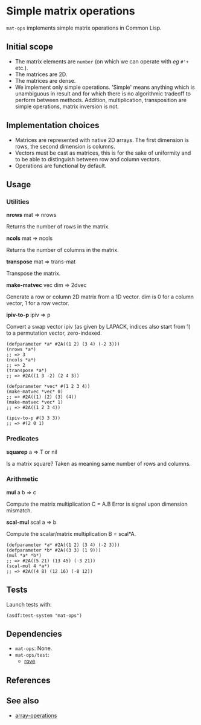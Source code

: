 # Simple matrix operations
`mat-ops` implements simple matrix operations in Common Lisp.

## Initial scope
* The matrix elements are `number` (on which we can operate with *eg* `#'+`
  etc.).
* The matrices are 2D.
* The matrices are dense.
* We implement only simple operations. 'Simple' means anything which is
  unambiguous in result and for which there is no algorithmic tradeoff to
  perform between methods. Addition, multiplication, transposition are
  simple operations, matrix inversion is not.

## Implementation choices
* Matrices are represented with native 2D arrays. The first dimension is rows,
  the second dimension is columns.
* Vectors must be cast as matrices, this is for the sake of uniformity and to be
  able to distinguish between row and column vectors.
* Operations are functional by default.

## Usage
### Utilities
**nrows** mat => nrows

Returns the number of rows in the matrix.

**ncols** mat => ncols

Returns the number of columns in the matrix.

**transpose** mat => trans-mat

Transpose the matrix.

**make-matvec** vec dim => 2dvec

Generate a row or column 2D matrix from a 1D vector.
dim is 0 for a column vector, 1 for a row vector.

**ipiv-to-p** ipiv => p

Convert a swap vector ipiv (as given by LAPACK, indices also start from 1)
to a permutation vector, zero-indexed.

```common-lisp
(defparameter *a* #2A((1 2) (3 4) (-2 3)))
(nrows *a*)
;; => 3
(ncols *a*)
;; => 2
(transpose *a*)
;; => #2A((1 3 -2) (2 4 3))

(defparameter *vec* #(1 2 3 4))
(make-matvec *vec* 0)
;; => #2A((1) (2) (3) (4))
(make-matvec *vec* 1)
;; => #2A((1 2 3 4))

(ipiv-to-p #(3 3 3))
;; => #(2 0 1)
```

### Predicates
**squarep** a => T or nil

Is a matrix square? Taken as meaning same number of
rows and columns.

### Arithmetic
**mul** a b => c

Compute the matrix multiplication C = A.B
Error is signal upon dimension mismatch.

**scal-mul** scal a => b

Compute the scalar/matrix multiplication B = scal\*A.

```common-lisp
(defparameter *a* #2A((1 2) (3 4) (-2 3)))
(defparameter *b* #2A((3 3) (1 9)))
(mul *a* *b*)
;; => #2A((5 21) (13 45) (-3 21))
(scal-mul 4 *a*)
;; => #2A((4 8) (12 16) (-8 12))
```

## Tests
Launch tests with:

```common-lisp
(asdf:test-system "mat-ops")
```

## Dependencies
* `mat-ops`: None.
* `mat-ops/test`:
  * [rove](https://github.com/fukamachi/rove)

## References

## See also
* [array-operations](https://github.com/bendudson/array-operations)
